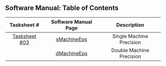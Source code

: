 ## Software Manual: Table of Contents

|                    Tasksheet #                    |                    Software Manual Page                   |                     Description                     |
| :-----------------------------------------------: | :-------------------------------------------------------: | :-------------------------------------------------: |
| [Tasksheet #03](Homework_Tasks/Tasksheet_03/Tasksheet_03.md)  | [sMachineEps](Homework_Tasks/Tasksheet_03/src/sMachineEps.py)                           | Single Machine Precision                            |
|                                                   | [dMachineEps](Homework_Tasks/Tasksheet_03/src/dMachineEps.py)                           | Double Machine Precision                            |
